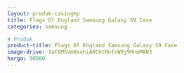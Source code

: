```yaml
---
layout: produk-casinghp
title: Flags Of England Samsung Galaxy S9 Case
categories: samsung

# Produk
product-title: Flags Of England Samsung Galaxy S9 Case
image-drive: 1oC6MSVm0eahiA0CbtOnfcW9j9HnmMAN3
harga: 90000
---
```

